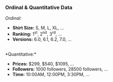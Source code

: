 ### Ordinal & Quantitative Data

*Ordinal:*

* **Shirt Size:** S, M, L, XL, ...
* **Ranking:** 1<sup>st</sup>, 2<sup>nd</sup>, 3<sup>rd</sup>, ...
* **Versions:** 6.0, 6.1, 6.2, 7.0, ...

<br>
*Quantitative:*

* **Prices:** $299, $540, $1095, ...
* **Followers:**  1000 followers, 28500 followers, ...
* **Time:** 10:00AM, 12:00PM, 3:30PM, ...